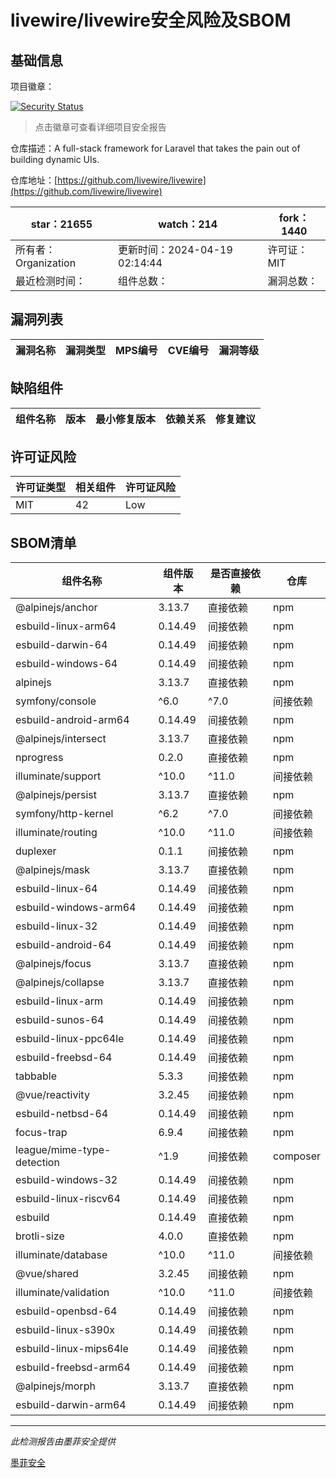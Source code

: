 # livewire/livewire安全风险及SBOM

## 基础信息

项目徽章：

[![Security Status](https://www.murphysec.com/platform3/v31/badge/1781037729276563456.svg)](https://www.murphysec.com/console/report/1692967165772980224/1781037729276563456)

> 点击徽章可查看详细项目安全报告

仓库描述：A full-stack framework for Laravel that takes the pain out of building dynamic UIs.

仓库地址：[https://github.com/livewire/livewire](https://github.com/livewire/livewire)

| star：21655 | watch：214 | fork：1440 |
| ----------- | -------------- | ------------ |
| 所有者：Organization | 更新时间：2024-04-19 02:14:44 | 许可证：MIT |
| 最近检测时间： | 组件总数： | 漏洞总数： |




## 漏洞列表

| 漏洞名称 | 漏洞类型 | MPS编号 | CVE编号 | 漏洞等级 |
| ------- | ------ | ------- | ------ | ----- |





## 缺陷组件

| 组件名称 | 版本 | 最小修复版本 | 依赖关系 | 修复建议 |
| -------- | ---- | ------------ | -------- | -------- |





## 许可证风险

| 许可证类型 | 相关组件 | 许可证风险 |
| ---------- | -------- | ---------- |
|MIT|42|Low|




## SBOM清单

| 组件名称 | 组件版本 | 是否直接依赖 | 仓库 |
| -------- | -------- | ------------ | ---- |
|@alpinejs/anchor|3.13.7|直接依赖|npm|
|esbuild-linux-arm64|0.14.49|间接依赖|npm|
|esbuild-darwin-64|0.14.49|间接依赖|npm|
|esbuild-windows-64|0.14.49|间接依赖|npm|
|alpinejs|3.13.7|直接依赖|npm|
|symfony/console|^6.0|^7.0|间接依赖|composer|
|esbuild-android-arm64|0.14.49|间接依赖|npm|
|@alpinejs/intersect|3.13.7|直接依赖|npm|
|nprogress|0.2.0|直接依赖|npm|
|illuminate/support|^10.0|^11.0|间接依赖|composer|
|@alpinejs/persist|3.13.7|直接依赖|npm|
|symfony/http-kernel|^6.2|^7.0|间接依赖|composer|
|illuminate/routing|^10.0|^11.0|间接依赖|composer|
|duplexer|0.1.1|间接依赖|npm|
|@alpinejs/mask|3.13.7|直接依赖|npm|
|esbuild-linux-64|0.14.49|间接依赖|npm|
|esbuild-windows-arm64|0.14.49|间接依赖|npm|
|esbuild-linux-32|0.14.49|间接依赖|npm|
|esbuild-android-64|0.14.49|间接依赖|npm|
|@alpinejs/focus|3.13.7|直接依赖|npm|
|@alpinejs/collapse|3.13.7|直接依赖|npm|
|esbuild-linux-arm|0.14.49|间接依赖|npm|
|esbuild-sunos-64|0.14.49|间接依赖|npm|
|esbuild-linux-ppc64le|0.14.49|间接依赖|npm|
|esbuild-freebsd-64|0.14.49|间接依赖|npm|
|tabbable|5.3.3|间接依赖|npm|
|@vue/reactivity|3.2.45|间接依赖|npm|
|esbuild-netbsd-64|0.14.49|间接依赖|npm|
|focus-trap|6.9.4|间接依赖|npm|
|league/mime-type-detection|^1.9|间接依赖|composer|
|esbuild-windows-32|0.14.49|间接依赖|npm|
|esbuild-linux-riscv64|0.14.49|间接依赖|npm|
|esbuild|0.14.49|直接依赖|npm|
|brotli-size|4.0.0|直接依赖|npm|
|illuminate/database|^10.0|^11.0|间接依赖|composer|
|@vue/shared|3.2.45|间接依赖|npm|
|illuminate/validation|^10.0|^11.0|间接依赖|composer|
|esbuild-openbsd-64|0.14.49|间接依赖|npm|
|esbuild-linux-s390x|0.14.49|间接依赖|npm|
|esbuild-linux-mips64le|0.14.49|间接依赖|npm|
|esbuild-freebsd-arm64|0.14.49|间接依赖|npm|
|@alpinejs/morph|3.13.7|直接依赖|npm|
|esbuild-darwin-arm64|0.14.49|间接依赖|npm|


------

*此检测报告由墨菲安全提供*

[墨菲安全](www.murphysec.com)